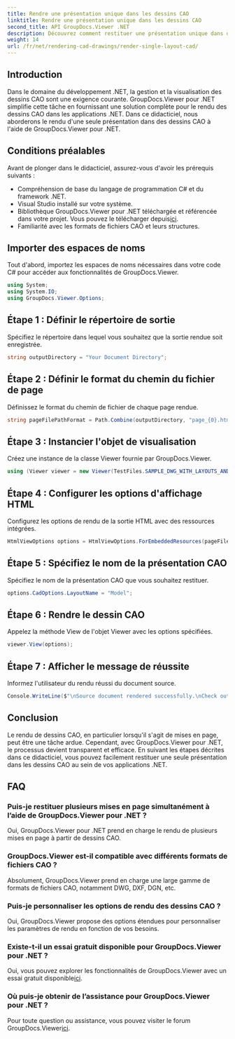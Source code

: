 ```yaml
---
title: Rendre une présentation unique dans les dessins CAO
linktitle: Rendre une présentation unique dans les dessins CAO
second_title: API GroupDocs.Viewer .NET
description: Découvrez comment restituer une présentation unique dans des dessins CAO à l'aide de GroupDocs.Viewer pour .NET. Étapes simples pour une intégration transparente dans vos applications .NET.
weight: 14
url: /fr/net/rendering-cad-drawings/render-single-layout-cad/
---
```

## Introduction
Dans le domaine du développement .NET, la gestion et la visualisation des dessins CAO sont une exigence courante. GroupDocs.Viewer pour .NET simplifie cette tâche en fournissant une solution complète pour le rendu des dessins CAO dans les applications .NET. Dans ce didacticiel, nous aborderons le rendu d'une seule présentation dans des dessins CAO à l'aide de GroupDocs.Viewer pour .NET.
## Conditions préalables
Avant de plonger dans le didacticiel, assurez-vous d'avoir les prérequis suivants :
- Compréhension de base du langage de programmation C# et du framework .NET.
- Visual Studio installé sur votre système.
-  Bibliothèque GroupDocs.Viewer pour .NET téléchargée et référencée dans votre projet. Vous pouvez le télécharger depuis[ici](https://releases.groupdocs.com/viewer/net/).
- Familiarité avec les formats de fichiers CAO et leurs structures.

## Importer des espaces de noms
Tout d'abord, importez les espaces de noms nécessaires dans votre code C# pour accéder aux fonctionnalités de GroupDocs.Viewer.

```csharp
using System;
using System.IO;
using GroupDocs.Viewer.Options;
```

## Étape 1 : Définir le répertoire de sortie
Spécifiez le répertoire dans lequel vous souhaitez que la sortie rendue soit enregistrée.
```csharp
string outputDirectory = "Your Document Directory";
```
## Étape 2 : Définir le format du chemin du fichier de page
Définissez le format du chemin de fichier de chaque page rendue.
```csharp
string pageFilePathFormat = Path.Combine(outputDirectory, "page_{0}.html");
```
## Étape 3 : Instancier l'objet de visualisation
Créez une instance de la classe Viewer fournie par GroupDocs.Viewer.
```csharp
using (Viewer viewer = new Viewer(TestFiles.SAMPLE_DWG_WITH_LAYOUTS_AND_LAYERS))
```
## Étape 4 : Configurer les options d'affichage HTML
Configurez les options de rendu de la sortie HTML avec des ressources intégrées.
```csharp
HtmlViewOptions options = HtmlViewOptions.ForEmbeddedResources(pageFilePathFormat);
```
## Étape 5 : Spécifiez le nom de la présentation CAO
Spécifiez le nom de la présentation CAO que vous souhaitez restituer.
```csharp
options.CadOptions.LayoutName = "Model";
```
## Étape 6 : Rendre le dessin CAO
Appelez la méthode View de l'objet Viewer avec les options spécifiées.
```csharp
viewer.View(options);
```
## Étape 7 : Afficher le message de réussite
Informez l'utilisateur du rendu réussi du document source.
```csharp
Console.WriteLine($"\nSource document rendered successfully.\nCheck output in {outputDirectory}.");
```

## Conclusion
Le rendu de dessins CAO, en particulier lorsqu'il s'agit de mises en page, peut être une tâche ardue. Cependant, avec GroupDocs.Viewer pour .NET, le processus devient transparent et efficace. En suivant les étapes décrites dans ce didacticiel, vous pouvez facilement restituer une seule présentation dans les dessins CAO au sein de vos applications .NET.
## FAQ
### Puis-je restituer plusieurs mises en page simultanément à l’aide de GroupDocs.Viewer pour .NET ?
Oui, GroupDocs.Viewer pour .NET prend en charge le rendu de plusieurs mises en page à partir de dessins CAO.
### GroupDocs.Viewer est-il compatible avec différents formats de fichiers CAO ?
Absolument, GroupDocs.Viewer prend en charge une large gamme de formats de fichiers CAO, notamment DWG, DXF, DGN, etc.
### Puis-je personnaliser les options de rendu des dessins CAO ?
Oui, GroupDocs.Viewer propose des options étendues pour personnaliser les paramètres de rendu en fonction de vos besoins.
### Existe-t-il un essai gratuit disponible pour GroupDocs.Viewer pour .NET ?
 Oui, vous pouvez explorer les fonctionnalités de GroupDocs.Viewer avec un essai gratuit disponible[ici](https://releases.groupdocs.com/).
### Où puis-je obtenir de l’assistance pour GroupDocs.Viewer pour .NET ?
 Pour toute question ou assistance, vous pouvez visiter le forum GroupDocs.Viewer[ici](https://forum.groupdocs.com/c/viewer/9).